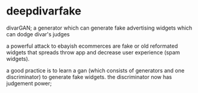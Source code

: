 # deepdivarfake
divarGAN; a generator which can generate fake advertising widgets which can dodge divar's judges

a powerful attack to ebayish ecommerces are fake or old reformated widgets that spreads throw app and decrease user experience (spam widgets).

a good practice is to learn a gan (which consists of generators and one discriminator) to generate fake widgets.
the discriminator now has judgement power;

